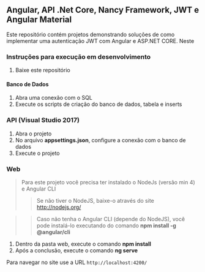 ## Angular, API .Net Core, Nancy Framework, JWT e Angular Material

Este repositório contém projetos demonstrando soluções de como implementar uma autenticação JWT com
Angular e ASP.NET CORE. Neste

### Instruções para execução em desenvolvimento

1. Baixe este repositório

#### Banco de Dados

1. Abra uma conexão com o SQL
2. Execute os scripts de criação do banco de dados, tabela e inserts

### API (Visual Studio 2017)
 
1. Abra o projeto
2. No arquivo **appsettings.json**, configure a conexão com o banco de dados
3. Execute o projeto

### Web 

> Para este projeto você precisa ter instalado o NodeJs (versão min 4) e Angular CLI
>> Se não tiver o NodeJS, baixe-o através do site http://nodejs.org/

>> Caso não tenha o Angular CLI (depende do NodeJS), você pode instalá-lo 
>> executando do comando **npm install -g @angular/cli** 

1. Dentro da pasta web, execute o comando **npm install**
2. Após a conclusão, execute o comando **ng serve**

Para navegar no site use a URL `http://localhost:4200/`

